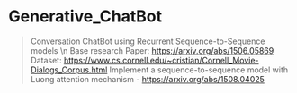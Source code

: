 # Generative_ChatBot

> Conversation ChatBot using Recurrent Sequence-to-Sequence models \n
Base research Paper: https://arxiv.org/abs/1506.05869
Dataset: https://www.cs.cornell.edu/~cristian/Cornell_Movie-Dialogs_Corpus.html
Implement a sequence-to-sequence model with Luong attention mechanism - https://arxiv.org/abs/1508.04025

